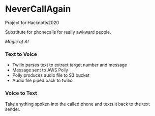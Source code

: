 # NeverCallAgain

Project for Hacknotts2020

Substitute for phonecalls for really awkward people.

*Magic of AI*

### Text to Voice
- Twilio parses text to extract target number and message
- Message sent to AWS Polly
- Polly produces audio file to S3 bucket
- Audio file piped back to twilio

### Voice to Text
Take anything spoken into the called phone and texts it back to the text sender.